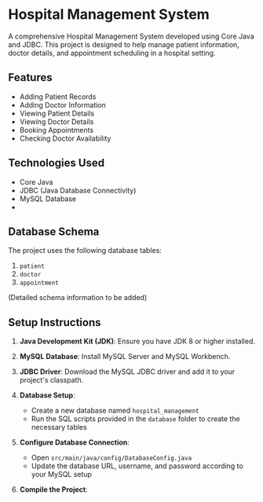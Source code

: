# Hospital Management System

A comprehensive Hospital Management System developed using Core Java and JDBC. This project is designed to help manage patient information, doctor details, and appointment scheduling in a hospital setting.

## Features


- Adding Patient Records
- Adding Doctor Information
- Viewing Patient Details
- Viewing Doctor Details
- Booking Appointments
- Checking Doctor Availability

## Technologies Used

- Core Java
- JDBC (Java Database Connectivity)
- MySQL Database
- 

## Database Schema

The project uses the following database tables:

1. `patient`
2. `doctor`
3. `appointment`

(Detailed schema information to be added)

## Setup Instructions

1. **Java Development Kit (JDK)**: Ensure you have JDK 8 or higher installed.

2. **MySQL Database**: Install MySQL Server and MySQL Workbench.

3. **JDBC Driver**: Download the MySQL JDBC driver and add it to your project's classpath.

4. **Database Setup**:
   - Create a new database named `hospital_management`
   - Run the SQL scripts provided in the `database` folder to create the necessary tables

5. **Configure Database Connection**:
   - Open `src/main/java/config/DatabaseConfig.java`
   - Update the database URL, username, and password according to your MySQL setup

6. **Compile the Project**:
